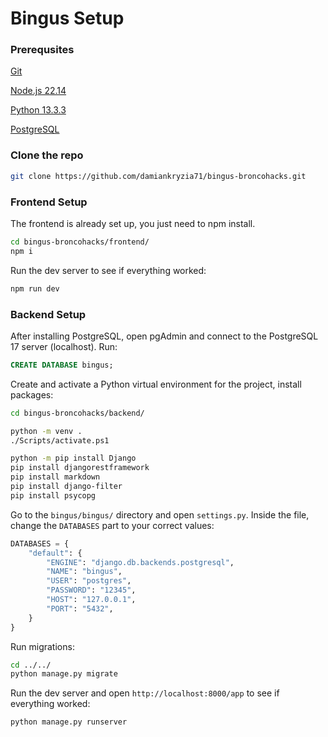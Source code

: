 # Bingus Setup

### Prerequsites
[Git](https://github.com/git-for-windows/git/releases/download/v2.49.0.windows.1/Git-2.49.0-64-bit.exe)

[Node.js 22.14](https://nodejs.org/dist/v22.14.0/node-v22.14.0-x64.msi)

[Python 13.3.3](https://www.python.org/ftp/python/3.13.3/python-3.13.3-amd64.exe)

[PostgreSQL](https://sbp.enterprisedb.com/getfile.jsp?fileid=1259505)

### Clone the repo
```bash
git clone https://github.com/damiankryzia71/bingus-broncohacks.git
```

### Frontend Setup
The frontend is already set up, you just need to npm install.
```bash
cd bingus-broncohacks/frontend/
npm i
```
Run the dev server to see if everything worked:
```bash
npm run dev
```

### Backend Setup
After installing PostgreSQL, open pgAdmin and connect to the PostgreSQL 17 server (localhost).
Run:
```sql
CREATE DATABASE bingus;
```
Create and activate a Python virtual environment for the project, install packages:
```bash
cd bingus-broncohacks/backend/

python -m venv .
./Scripts/activate.ps1

python -m pip install Django
pip install djangorestframework
pip install markdown
pip install django-filter
pip install psycopg
```
Go to the `bingus/bingus/` directory and open `settings.py`. Inside the file, change the `DATABASES` part to your correct values:
```py
DATABASES = {
    "default": {
        "ENGINE": "django.db.backends.postgresql",
        "NAME": "bingus",
        "USER": "postgres",
        "PASSWORD": "12345",
        "HOST": "127.0.0.1",
        "PORT": "5432",
    }
}
```
Run migrations:
```bash
cd ../../
python manage.py migrate
```
Run the dev server and open `http://localhost:8000/app` to see if everything worked:
```bash
python manage.py runserver
```

